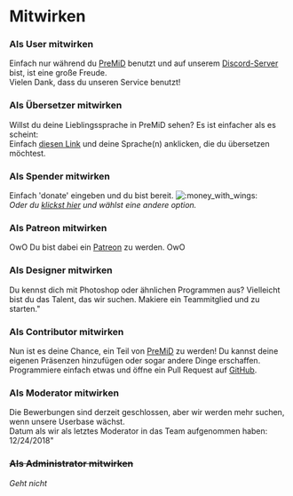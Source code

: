 # Mitwirken

### Als User mitwirken

Einfach nur während du [PreMiD](https://premid.app/) benutzt und auf unserem [Discord-Server](https://discord.gg/WvfVZ8T) bist, ist eine große Freude.  
Vielen Dank, dass du unseren Service benutzt!

### Als Übersetzer mitwirken

Willst du deine Lieblingssprache in PreMiD sehen? Es ist einfacher als es scheint:  
Einfach [diesen Link](https://poeditor.com/join/project/Zzl1oOQV5g) und deine Sprache\(n\) anklicken, die du übersetzen möchtest.

### Als Spender mitwirken

Einfach 'donate' eingeben und du bist bereit. ![:money\_with\_wings:](https://camo.githubusercontent.com/8c82232d72bdb736fd395fab7b9bf6d01b4a3cca/68747470733a2f2f6769746875622e6769746875626173736574732e636f6d2f696d616765732f69636f6e732f656d6f6a692f756e69636f64652f31663462382e706e67)  
_Oder du_ [_klickst hier_](https://github.com/PreMiD/PreMiD) _und wählst eine andere option._

### Als Patreon mitwirken

OwO Du bist dabei ein [Patreon](https://www.patreon.com/Timeraa) zu werden. OwO

### Als Designer mitwirken

Du kennst dich mit Photoshop oder ähnlichen Programmen aus? Vielleicht bist du das Talent, das wir suchen. Makiere ein Teammitglied und zu starten."

### Als Contributor mitwirken

Nun ist es deine Chance, ein Teil von [PreMiD](https://premid.app/) zu werden! Du kannst deine eigenen Präsenzen hinzufügen oder sogar andere Dinge erschaffen.  
Programmiere einfach etwas und öffne ein Pull Request auf [GitHub](https://github.com/PreMiD/PreMiD).

### Als Moderator mitwirken

Die Bewerbungen sind derzeit geschlossen, aber wir werden mehr suchen, wenn unsere Userbase wächst.  
Datum als wir als letztes Moderator in das Team aufgenommen haben: 12/24/2018"

### ~~Als Administrator mitwirken~~

_Geht nicht_

